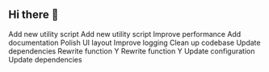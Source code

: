 ## Hi there 👋

<!--
**traianus/traianus** is a ✨ _special_ ✨ repository because its `README.md` (this file) appears on your GitHub profile.

Here are some ideas to get you started:

- 🔭 I’m currently working on ...
- 🌱 I’m currently learning ...
- 👯 I’m looking to collaborate on ...
- 🤔 I’m looking for help with ...
- 💬 Ask me about ...
- 📫 How to reach me: ...
- 😄 Pronouns: ...
- ⚡ Fun fact: ...
-->
Add new utility script
Add new utility script
Improve performance
Add documentation
Polish UI layout
Improve logging
Clean up codebase
Update dependencies
Rewrite function Y
Rewrite function Y
Update configuration
Update dependencies
